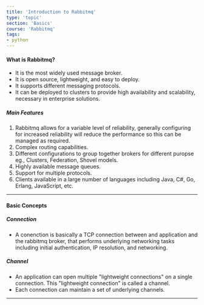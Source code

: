 ```yaml
---
title: 'Introduction to Rabbitmq'
type: 'topic'
section: 'Basics'
course: 'Rabbitmq'
tags:
- python
---
```

#### What is Rabbitmq?
- It is the most widely used message broker.
- It is open source, lightweight, and easy to deploy.
- It supports different messaging protocols.
- It can be deployed to clusters to provide high availability and scalability, necessary in enterprise solutions.

##### Main Features
1. Rabbitmq allows for a variable level of reliability, generally configuring for increased reliability will reduce the performance so this can be managed as required.
2. Complex routing capabilities.
3. Different configurations to group together brokers for different puropse eg., Clusters, Federation, Shovel models.
4. Highly available message queues.
5. Support for multiple protocols.
6. Clients available in a large number of languages including Java, C#, Go, Erlang, JavaScript, etc.

---
#### Basic Concepts
##### Connection
- A conenction is basically a TCP connection between and application and the rabbitmq broker, that performs underlying networking tasks including initial authentication, IP resolution, and networking.

##### Channel
- An application can open multiple "lightweight connections" on a single connection. This "lightweight connection" is called a channel.
- Each connection can maintain a set of underlying channels.





---

